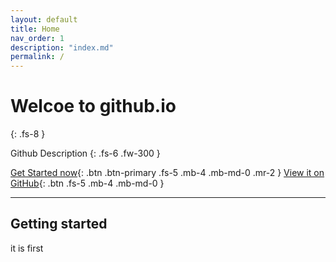 ```yaml
---
layout: default
title: Home
nav_order: 1
description: "index.md"
permalink: /
---
```


# Welcoe to github.io
{: .fs-8 }

Github Description
{: .fs-6 .fw-300 }

[Get Started now](#getting-started){: .btn .btn-primary .fs-5 .mb-4 .mb-md-0 .mr-2 } [View it on GitHub](https://github.com/just-the-docs/just-the-docs){: .btn .fs-5 .mb-4 .mb-md-0 }

---
## Getting started
it is first